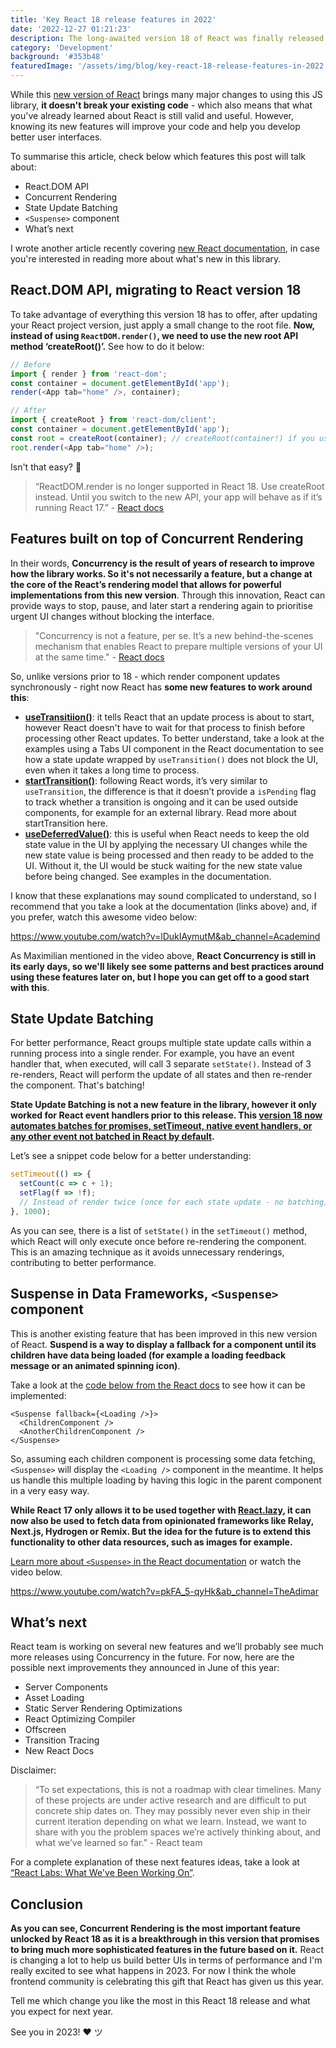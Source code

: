 ```yaml
---
title: 'Key React 18 release features in 2022'
date: '2022-12-27 01:21:23'
description: The long-awaited version 18 of React was finally released this year and it was just as famous as its previous version 16 (when Hooks were released). In this article, to close out the year on a high note, we'll dive into the top features of this 2022 release to understand why it's making waves in the frontend community.
category: 'Development'
background: '#353b48'
featuredImage: '/assets/img/blog/key-react-18-release-features-in-2022.jpg'
---
```


While this [new version of React](https://reactjs.org/blog/2022/03/29/react-v18.html) brings many major changes to using this JS library, **it doesn't break your existing code** - which also means that what you've already learned about React is still valid and useful. However, knowing its new features will improve your code and help you develop better user interfaces.

To summarise this article, check below which features this post will talk about:

- React.DOM API
- Concurrent Rendering
- State Update Batching
- `<Suspense>` component
- What’s next

I wrote another article recently covering [new React documentation](https://www.dionarodrigues.dev/blog/reacts-new-killer-documentation-focused-only-on-functional-components), in case you're interested in reading more about what's new in this library.

## React.DOM API, migrating to React version 18

To take advantage of everything this version 18 has to offer, after updating your React project version, just apply a small change to the root file. **Now, instead of using `ReactDOM.render()`, we need to use the new root API method ‘createRoot()’.** See how to do it below:

```javascript
// Before
import { render } from 'react-dom';
const container = document.getElementById('app');
render(<App tab="home" />, container);

// After
import { createRoot } from 'react-dom/client';
const container = document.getElementById('app');
const root = createRoot(container); // createRoot(container!) if you use TypeScript
root.render(<App tab="home" />);
```

Isn't that easy? 🙌

> “ReactDOM.render is no longer supported in React 18. Use createRoot instead. Until you switch to the new API, your app will behave as if it’s running React 17.” - [React docs](https://reactjs.org/blog/2022/03/08/react-18-upgrade-guide.html#updates-to-client-rendering-apis)

## Features built on top of Concurrent Rendering

In their words, **Concurrency is the result of years of research to improve how the library works. So it's not necessarily a feature, but a change at the core of the React’s rendering model that allows for powerful implementations from this new version**. Through this innovation, React can provide ways to stop, pause, and later start a rendering again to prioritise urgent UI changes without blocking the interface.

> "Concurrency is not a feature, per se. It’s a new behind-the-scenes mechanism that enables React to prepare multiple versions of your UI at the same time." - [React docs](https://reactjs.org/blog/2022/03/29/react-v18.html#what-is-concurrent-react)

So, unlike versions prior to 18 - which render component updates synchronously - right now React has **some new features to work around this**:

- [**useTransitiion()**](https://beta.reactjs.org/reference/react/useTransition#examples): it tells React that an update process is about to start, however React doesn't have to wait for that process to finish before processing other React updates. To better understand, take a look at the examples using a Tabs UI component in the React documentation to see how a state update wrapped by `useTransition()` does not block the UI, even when it takes a long time to process.
- [**startTransition()**](https://beta.reactjs.org/reference/react/startTransition#starttransitionscope): following React words, it’s very similar to `useTransition`, the difference is that it doesn’t provide a `isPending` flag to track whether a transition is ongoing and it can be used outside components, for example for an external library. Read more about startTransition here.
- [**useDeferredValue()**](https://beta.reactjs.org/reference/react/useDeferredValue#examples): this is useful when React needs to keep the old state value in the UI by applying the necessary UI changes while the new state value is being processed and then ready to be added to the UI. Without it, the UI would be stuck waiting for the new state value before being changed. See examples in the documentation.

I know that these explanations may sound complicated to understand, so I recommend that you take a look at the documentation (links above) and, if you prefer, watch this awesome video below:

https://www.youtube.com/watch?v=lDukIAymutM&ab_channel=Academind

As Maximilian mentioned in the video above, **React Concurrency is still in its early days, so we'll likely see some patterns and best practices around using these features later on, but I hope you can get off to a good start with this**.

## State Update Batching

For better performance, React groups multiple state update calls within a running process into a single render. For example, you have an event handler that, when executed, will call 3 separate `setState()`. Instead of 3 re-renders, React will perform the update of all states and then re-render the component. That's batching!

**State Update Batching is not a new feature in the library, however it only worked for React event handlers prior to this release. This [version 18 now automates batches for promises, setTimeout, native event handlers, or any other event not batched in React by default](https://reactjs.org/blog/2022/03/29/react-v18.html#new-feature-automatic-batching).**

Let’s see a snippet code below for a better understanding:

```javascript
setTimeout(() => {
  setCount(c => c + 1);
  setFlag(f => !f);
  // Instead of render twice (once for each state update - no batching), now React will only re-render once at the end (that's batching!)
}, 1000);
```

As you can see, there is a list of `setState()` in the `setTimeout()` method, which React will only execute once before re-rendering the component. This is an amazing technique as it avoids unnecessary renderings, contributing to better performance.

## Suspense in Data Frameworks, `<Suspense>` component

This is another existing feature that has been improved in this new version of React. **Suspend is a way to display a fallback for a component until its children have data being loaded (for example a loading feedback message or an animated spinning icon)**.

Take a look at the [code below from the React docs](https://beta.reactjs.org/reference/react/Suspense) to see how it can be implemented:

```JSX
<Suspense fallback={<Loading />}>
  <ChildrenComponent />
  <AnotherChildrenComponent />
</Suspense>
```

So, assuming each children component is processing some data fetching, `<Suspense>` will display the `<Loading />` component in the meantime. It helps us handle this multiple loading by having this logic in the parent component in a very easy way.

**While React 17 only allows it to be used together with [React.lazy](https://beta.reactjs.org/reference/react/lazy), it can now also be used to fetch data from opinionated frameworks like Relay, Next.js, Hydrogen or Remix. But the idea for the future is to extend this functionality to other data resources, such as images for example.**

[Learn more about `<Suspense>` in the React documentation](https://beta.reactjs.org/reference/react/Suspense) or watch the video below.

https://www.youtube.com/watch?v=pkFA_5-qyHk&ab_channel=TheAdimar

## What’s next

React team is working on several new features and we’ll probably see much more releases using Concurrency in the future. For now, here are the possible next improvements they announced in June of this year:

- Server Components
- Asset Loading
- Static Server Rendering Optimizations
- React Optimizing Compiler
- Offscreen
- Transition Tracing
- New React Docs

Disclaimer:

> “To set expectations, this is not a roadmap with clear timelines. Many of these projects are under active research and are difficult to put concrete ship dates on. They may possibly never even ship in their current iteration depending on what we learn. Instead, we want to share with you the problem spaces we’re actively thinking about, and what we’ve learned so far.” - React team

For a complete explanation of these next features ideas, take a look at [“React Labs: What We've Been Working On”](https://reactjs.org/blog/2022/06/15/react-labs-what-we-have-been-working-on-june-2022.html).

## Conclusion

**As you can see, Concurrent Rendering is the most important feature unlocked by React 18 as it is a breakthrough in this version that promises to bring much more sophisticated features in the future based on it.** React is changing a lot to help us build better UIs in terms of performance and I'm really excited to see what happens in 2023. For now I think the whole frontend community is celebrating this gift that React has given us this year.

Tell me which change you like the most in this React 18 release and what you expect for next year.

See you in 2023! ♥ ツ

